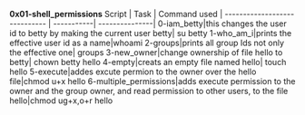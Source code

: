 **0x01-shell_permissions**
Script | Task | Command used |                    ----------------------------- | -----------| ---------------|                                       0-iam_betty|this changes the user id to betty by making the current user betty| su betty
1-who_am_i|prints the effective user id as a name|whoami
2-groups|prints all group Ids not only the effective one| groups
3-new_owner|change ownership of file hello to betty| chown betty hello
4-empty|creats an empty file named hello| touch hello
5-execute|addes excute permion to the owner over the hello file|chmod u+x hello
6-multiple_permissions|adds execute permission to the owner and the group owner, and read permission to other users, to the file hello|chmod ug+x,o+r hello
